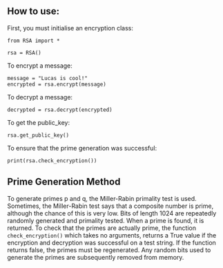 ## How to use:

First, you must initialise an encryption class:

```
from RSA import *

rsa = RSA()
```

To encrypt a message:

```
message = "Lucas is cool!"
encrypted = rsa.encrypt(message)
```

To decrypt a message:

```
decrypted = rsa.decrypt(encrypted)
```

To get the public_key:

```
rsa.get_public_key()
```

To ensure that the prime generation was successful:

```
print(rsa.check_encryption())
```

## Prime Generation Method

To generate primes p and q, the Miller-Rabin primality test is used. Sometimes, the Miller-Rabin test says that a composite number is prime, although the chance of this is very low. Bits of length 1024 are repeatedly randomly generated and primality tested. When a prime is found, it is returned. To check that the primes are actually prime, the function ```check_encryption()``` which takes no arguments, returns a True value if the encryption and decryption was successful on a test string. If the function returns false, the primes must be regenerated. Any random bits used to generate the primes are subsequently removed from memory.
